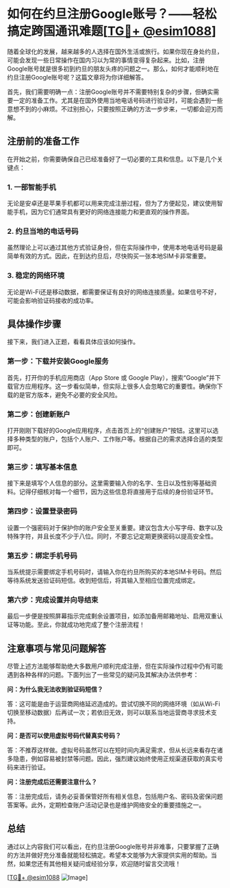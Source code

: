 # 如何在约旦注册Google账号？——轻松搞定跨国通讯难题[[TG💪+ @esim1088](https://t.me/s/esim1088)]

随着全球化的发展，越来越多的人选择在国外生活或旅行。如果你现在身处约旦，可能会发现一些日常操作在国内习以为常的事情变得复杂起来。比如，注册Google账号就是很多初到约旦的朋友头疼的问题之一。那么，如何才能顺利地在约旦注册Google账号呢？这篇文章将为你详细解答。

首先，我们需要明确一点：注册Google账号并不需要特别复杂的步骤，但确实需要一定的准备工作。尤其是在国外使用当地电话号码进行验证时，可能会遇到一些意想不到的小麻烦。不过别担心，只要按照正确的方法一步步来，一切都会迎刃而解。

## 注册前的准备工作

在开始之前，你需要确保自己已经准备好了一切必要的工具和信息。以下是几个关键点：

### 1. 一部智能手机

无论是安卓还是苹果手机都可以用来完成注册过程，但为了方便起见，建议使用智能手机，因为它们通常具有更好的网络连接能力和更直观的操作界面。

### 2. 约旦当地的电话号码

虽然理论上可以通过其他方式验证身份，但在实际操作中，使用本地电话号码是最简单有效的方式。因此，在到达约旦后，尽快购买一张本地SIM卡非常重要。

### 3. 稳定的网络环境

无论是Wi-Fi还是移动数据，都需要保证有良好的网络连接质量。如果信号不好，可能会影响验证码接收的成功率。

## 具体操作步骤

接下来，我们进入正题，看看具体应该如何操作。

### 第一步：下载并安装Google服务

首先，打开你的手机应用商店（App Store 或 Google Play），搜索“Google”并下载官方应用程序。这一步看似简单，但实际上很多人会忽略它的重要性。确保你下载的是官方版本，避免不必要的安全风险。

### 第二步：创建新账户

打开刚刚下载好的Google应用程序，点击首页上的“创建账户”按钮。这里可以选择多种类型的账户，包括个人账户、工作账户等。根据自己的需求选择合适的类型即可。

### 第三步：填写基本信息

接下来是填写个人信息的部分。这里需要输入你的名字、生日以及性别等基础资料。记得仔细核对每一个细节，因为这些信息将直接用于后续的身份验证环节。

### 第四步：设置登录密码

设置一个强密码对于保护你的账户安全至关重要。建议包含大小写字母、数字以及特殊字符，并且长度不少于八位。同时，不要忘记定期更换密码以提高安全性。

### 第五步：绑定手机号码

当系统提示需要绑定手机号码时，请输入你在约旦所购买的本地SIM卡号码。然后等待系统发送验证码短信。收到短信后，将其输入至相应位置完成绑定。

### 第六步：完成设置并向导结束

最后一步便是按照屏幕指示完成剩余设置项目，如添加备用邮箱地址、启用双重认证等功能。至此，你就成功地完成了整个注册流程！

## 注意事项与常见问题解答

尽管上述方法能够帮助绝大多数用户顺利完成注册，但在实际操作过程中仍有可能遇到各种各样的问题。下面列出了一些常见的疑问及其解决办法供参考：

**问：为什么我无法收到验证码短信？**

答：这可能是由于运营商网络延迟造成的。尝试切换不同的网络环境（如从Wi-Fi切换至移动数据）后再试一次；若依旧无效，则可以联系当地运营商寻求技术支持。

**问：是否可以使用虚拟号码代替真实号码？**

答：不推荐这样做。虚拟号码虽然可以在短时间内满足需求，但从长远来看存在诸多隐患，例如容易被封禁等问题。因此，强烈建议始终使用正规渠道获取的真实号码来进行验证。

**问：注册完成后还需要注意什么？**

答：注册完成后，请务必妥善保管好所有相关信息，包括用户名、密码及密保问题答案等。此外，定期检查账户活动记录也是维护网络安全的重要措施之一。

## 总结

通过以上内容我们可以看出，在约旦注册Google账号并非难事，只要掌握了正确的方法并做好充分准备就能轻松搞定。希望本文能够为大家提供实用的帮助。当然，如果您还有其他相关疑问或经验分享，欢迎随时留言交流哦！

[[TG💪+ @esim1088](https://t.me/s/esim1088) ![Image](https://i.postimg.cc/4NQfJmqS/Snipaste-2025-05-13-00-14-12.png)]